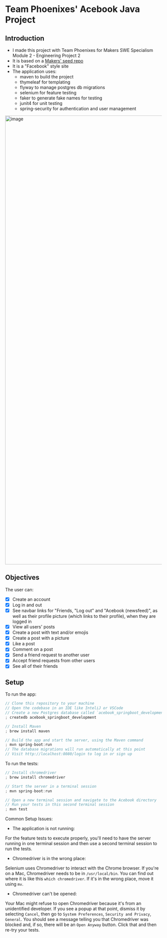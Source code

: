 # Team Phoenixes' Acebook Java Project

## Introduction
- I made this project with Team Phoenixes for Makers  SWE Specialism Module 2 - Engineering Project 2
- It is based on a [Makers' seed repo](https://github.com/makersacademy/acebook-java-template)
- It is a "Facebook" style site
- The application uses:
  - maven to build the project
  - thymeleaf for templating
  - flyway to manage postgres db migrations
  - selenium for feature testing
  - faker to generate fake names for testing
  - junit4 for unit testing
  - spring-security for authentication and user management

<img width="1438" alt="image" src="https://github.com/NatalieJClark/acebook/assets/107806810/cea0effb-5138-4ae1-a688-b51bd1bf42df">

  
## Objectives
The user can:
- [x] Create an account
- [x] Log in and out
- [x] See navbar links for "Friends, "Log out" and "Acebook (newsfeed)", as well as their profile picture (which links to their profile), when they are logged in
- [x] View all users' posts
- [x] Create a post with text and/or emojis
- [x] Create a post with a picture
- [x] Like a post
- [x] Comment on a post
- [x] Send a friend request to another user
- [x] Accept friend requests from other users
- [x] See all of their friends

## Setup
To run the app:
```java
// Clone this repository to your machine
// Open the codebase in an IDE like InteliJ or VSCode
// Create a new Postgres database called `acebook_springboot_development`
; createdb acebook_springboot_development

// Install Maven
; brew install maven

// Build the app and start the server, using the Maven command
; mvn spring-boot:run
// The database migrations will run automatically at this point
// Visit http://localhost:8080/login to log in or sign up
```
To run the tests:
```java
// Install chromedriver
; brew install chromedriver

// Start the server in a terminal session
; mvn spring-boot:run

// Open a new terminal session and navigate to the Acebook directory
// Run your tests in this second terminal session
; mvn test
```
Common Setup Issues:
- The application is not running:  

For the feature tests to execute properly, you'll need to have the server running in one terminal session and then use a second terminal session to run the tests.

- Chromedriver is in the wrong place:  

Selenium uses Chromedriver to interact with the Chrome browser. If you're on a Mac, Chromedriver needs to be in `/usr/local/bin`. You can find out where it is like this `which chromedriver`. If it's in the wrong place, move it using `mv`.

- Chromedriver can't be opened:  

Your Mac might refuse to open Chromedriver because it's from an unidentified developer. If you see a popup at that point, dismiss it by selecting `Cancel`, then go to `System Preferences`, `Security and Privacy`, `General`. You should see a message telling you that Chromedriver was blocked and, if so, there will be an `Open Anyway` button. Click that and then re-try your tests.
